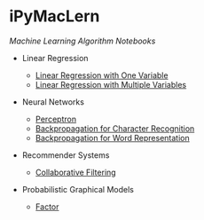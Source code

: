 # iPyMacLern

_Machine Learning Algorithm Notebooks_

* Linear Regression
  * [Linear Regression with One Variable](http://nbviewer.ipython.org/github/ekaakurniawan/iPyMacLern/blob/master/ML-W1/Linear%20Regression%20With%20One%20Variable.ipynb)
  * [Linear Regression with Multiple Variables](http://nbviewer.ipython.org/github/ekaakurniawan/iPyMacLern/blob/master/ML-W2/Linear%20Regression%20With%20Multiple%20Variables.ipynb)

* Neural Networks
  * [Perceptron](http://nbviewer.ipython.org/github/ekaakurniawan/iPyMacLern/blob/master/NNfML-W3/Perceptron.ipynb)
  * [Backpropagation for Character Recognition](http://nbviewer.ipython.org/github/ekaakurniawan/iPyMacLern/blob/master/ML-W4_5/Backpropagation.ipynb)
  * [Backpropagation for Word Representation](http://nbviewer.ipython.org/github/ekaakurniawan/iPyMacLern/blob/master/NNfML-W5/Backpropagation.ipynb)

* Recommender Systems
  * [Collaborative Filtering](http://nbviewer.ipython.org/github/ekaakurniawan/iPyMacLern/blob/master/ML-W9/Collaborative%20Filtering.ipynb)

* Probabilistic Graphical Models
  * [Factor](http://nbviewer.ipython.org/github/ekaakurniawan/iPyMacLern/blob/master/PGM-W1/Factor.ipynb)
 
